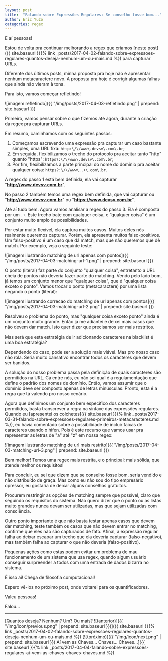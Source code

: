 ```yaml
---
layout: post
title:  "Falando sobre Expressões Regulares: Se conselho fosse bom..."
author: Eric Yuzo
categories: regex
---
```

E aí pessoas!

Estou de volta pra continuar melhorando a regex que criamos [neste post]({{ site.baseurl }}{% link _posts/2017-04-02-falando-sobre-expressoes-regulares-quantos-deseja-nenhum-um-ou-mais.md %}) para capturar URLs.

Diferente dos últimos posts, minha proposta pra hoje não é apresentar nenhum metacaractere novo. A proposta pra hoje é corrigir algumas falhas que ainda não vieram à tona.

Para isto, vamos começar refletindo!

![imagem refletindo]({{ "/img/posts/2017-04-03-refletindo.png" | prepend: site.baseurl }})

Primeiro, vamos pensar sobre o que fizemos até agora, durante a criação da regex pra capturar URLs.

Em resumo, caminhamos com os seguintes passos:

1. Começamos escrevendo uma expressão pra capturar um caso bastante simples, uma URL fixa: `http:\/\/www\.devsv\.com\.br`;
2. Em seguida, flexibilizamos o trecho do protocolo pra aceitar tanto "http" quanto "https": `https?:\/\/www\.devsv\.com\.br`;
3. Por fim, flexibilizamos a parte principal do nome do domínio pra aceitar qualquer coisa: `https?:\/\/www\..+\.com\.br`.

A regex do passo 1 está bem definida, ela vai capturar "**http://www.devsv.com.br**".

No passo 2 também temos uma regex bem definida, que vai capturar ou "**http://www.devsv.com.br**" ou "**https://www.devsv.com.br**".

Até aí tudo bem. Agora vamos analisar a regex do passo 3. Ela é composta por um `.+`. Este trecho bate com qualquer coisa, e “qualquer coisa” é um conjunto muito amplo de possibilidades.

Por estar muito flexível, ela captura muitos casos. Muitos deles nós realmente queremos capturar. Porém, ela apresenta muitos falso-positivos. Um falso-positivo é um caso que dá match, mas que não queremos que dê match. Por exemplo, veja o seguinte teste:

![imagem ilustrando matching de url apenas com pontos]({{ "/img/posts/2017-04-03-matching-url-1.png" | prepend: site.baseurl }})

O ponto (literal) faz parte do conjunto "qualquer coisa", entretanto a URL cheia de pontos não deveria fazer parte do matching. Vendo pelo lado bom, já temos um conjunto menor que "qualquer coisa", que é "qualquer coisa exceto o ponto". Vamos trocar o ponto (metacaractere) por uma lista negando o ponto (literal):

![imagem ilustrando correcao do matching de url apenas com pontos]({{ "/img/posts/2017-04-03-matching-url-2.png" | prepend: site.baseurl }})

Resolveu o problema do ponto, mas "qualquer coisa exceto ponto" ainda é um conjunto muito grande. Então já me adiantei e deixei mais casos que não devem dar match. Isto quer dizer que precisamos ser mais restritos.

Mas será que esta estratégia de ir adicionando caracteres na blacklist é uma boa estratégia?

Dependendo do caso, pode ser a solução mais viável. Mas pro nosso caso não rola. Seria muito cansativo encontrar todos os caracteres que devem ser banidos.

A solução do nosso problema passa pela definição de quais caracteres são permitidos na URL. Cá entre nós, eu não sei qual é a regulamentação que define o padrão dos nomes de domínio. Então, vamos assumir que o domínio deve ser composto apenas de letras minúsculas. Pronto, esta é a regra que tá valendo pro nosso cenário.

Agora que definimos um conjunto bem específico dos caracteres permitidos, basta transcrever a regra na sintaxe das expressões regulares. Quando eu [apresentei os colchetes]({{ site.baseurl }}{% link _posts/2017-03-31-falando-sobre-expressoes-regulares-primeiros-metacaracteres.md %}), eu havia comentado sobre a possibilidade de incluir faixas de caracteres usando o hífen. Pois é este recurso que vamos usar pra representar as letras de "a" até "z" em nossa regex:

![imagem ilustrando matching de url mais restrito]({{ "/img/posts/2017-04-03-matching-url-3.png" | prepend: site.baseurl }})

Bem melhor! Temos uma regex mais restrita, e o principal: mais sólida, que atende melhor os requisitos!

Para concluir, eu sei que dizem que se conselho fosse bom, seria vendido e não distribuído de graça. Mas como eu não sou do tipo empresário opressor, eu gostaria de deixar alguns conselhos gratuitos.

Procurem restringir as opções de matching sempre que possível, claro que seguindo os requisitos do sistema. Não quero dizer que o ponto ou as listas muito grandes nunca devam ser utilizadas, mas que sejam utilizadas com consciência.

Outro ponto importante é que não basta testar apenas casos que devem dar matching, teste também os casos que não devem entrar no matching, confirme que eles não são capturados de fato. Afinal, a expressão regular falha ao deixar escapar um trecho que ela deveria capturar (falso-negativo), mas também falha ao capturar o que não deveria (falso-positivo).

Pequenas ações como estas podem evitar um problema de mau funcionamento de um sistema que usa regex, quando algum usuário conseguir surpreender a todos com uma entrada de dados bizarra no sistema.

É isso aí! Chega de filosofia computacional!

Espero vê-los no próximo post, onde voltarei para os quantificadores.

Valeu pessoas!

Falou...

---

<span>[Quantos deseja? Nenhum? Um? Ou mais? ![(anterior)]({{ "/img/icon/previous.png" | prepend: site.baseurl }})]({{ site.baseurl }}{% link _posts/2017-04-02-falando-sobre-expressoes-regulares-quantos-deseja-nenhum-um-ou-mais.md %})</span> <span class="pull-right">[![(próximo)]({{ "/img/icon/next.png" | prepend: site.baseurl }}) Aí vem as Chaves... Chaves... Chaves...]({{ site.baseurl }}{% link _posts/2017-04-04-falando-sobre-expressoes-regulares-ai-vem-as-chaves-chaves-chaves.md %})</span>

<br />

